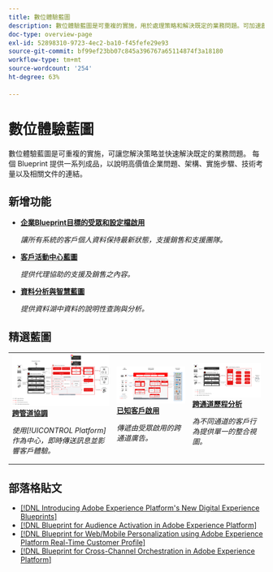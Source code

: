 ```yaml
---
title: 數位體驗藍圖
description: 數位體驗藍圖是可重複的實施，用於處理策略和解決既定的業務問題。可加速創造價值，提供快速的成功路徑。
doc-type: overview-page
exl-id: 52898310-9723-4ec2-ba10-f45fefe29e93
source-git-commit: bf99ef23bb07c845a396767a65114874f3a18180
workflow-type: tm+mt
source-wordcount: '254'
ht-degree: 63%

---
```


# 數位體驗藍圖

數位體驗藍圖是可重複的實施，可讓您解決策略並快速解決既定的業務問題。 每個 Blueprint 提供一系列成品，以說明高價值企業問題、架構、實施步驟、技術考量以及相關文件的連結。

<div id="recs-overview-body-1"></div>
<div id="recs-overview-body-2"></div>
<div id="recs-overview-body-3"></div>
<div id="recs-overview-body-4"></div>
<div id="recs-overview-body-5"></div>
<div id="recs-overview-body-6"></div>

## 新增功能

* **[企業Blueprint目標的受眾和設定檔啟用](/help/blueprints/audience-activation/enterprise-destinations.md)**

   *讓所有系統的客戶個人資料保持最新狀態，支援銷售和支援團隊。*
* **[客戶活動中心藍圖](/help/blueprints/audience-activation/customer-activity.md)**

   *提供代理協助的支援及銷售之內容。*
* **[資料分析與智慧藍圖](/help/blueprints/data-insights/analysis.md)**

   *提供資料湖中資料的說明性查詢與分析。*

## 精選藍圖

<table style="table-layout:fixed">
<tr>
  <td>
    <a href="https://experienceleague.adobe.com/docs/blueprints-learn/architecture/customer-journeys/journey-optimizer.html?lang=zh-Hant"><img alt="觸發的訊息與 Experience Platform Blueprint 的縮圖影像" src="customer-journeys/assets/ajo-architecture.svg" /></a>
    <div><a href="https://experienceleague.adobe.com/docs/blueprints-learn/architecture/customer-journeys/journey-optimizer.html?lang=zh-Hant"><strong>跨管道協調</strong></a></div>
    <p><em>使用[!UICONTROL Platform]作為中心，即時傳送訊息並影響客戶體驗。</em></p>
  </td>
  <td>
    <a href="/help/blueprints/audience-activation/known.md"><img alt="已知客戶啟動Blueprint的縮圖影像" src="audience-activation/assets/known_activation.svg" /></a>
    <div><a href="/help/blueprints/audience-activation/known.md"><strong>已知客戶啟用</strong></a></div>
    <p><em>傳遞由受眾啟用的跨通道廣告。</em></p>
  </td>
  <td>
    <a href="https://experienceleague.adobe.com/docs/analytics-platform/using/cja-usecases/cross-channel.html?lang=en"><img alt="數位行為資料整合 Blueprint 的縮圖影像" src="customer-journey-analytics/assets/CJA.svg" /></a>
    <div><a href="https://experienceleague.adobe.com/docs/analytics-platform/using/cja-usecases/cross-channel.html?lang=en"><strong>跨通道歷程分析</strong></a></div>
    <p><em>為不同通道的客戶行為提供單一的整合視圖。</em></p>
  </td>
</tr>
</table>

## 部落格貼文

* [[!DNL Introducing Adobe Experience Platform's New Digital Experience Blueprints]](https://medium.com/adobetech/introducing-adobe-experience-platforms-new-digital-experience-blueprints-93a6b5f5da7c)
* [[!DNL Blueprint for Audience Activation in Adobe Experience Platform]](https://medium.com/adobetech/a-blueprint-for-audience-activation-in-adobe-experience-platform-b2b30fae90fd)
* [[!DNL Blueprint for Web/Mobile Personalization using Adobe Experience Platform Real-Time Customer Profile]](https://medium.com/adobetech/blueprint-for-web-personalization-using-adobe-experience-platform-real-time-customer-profile-fef2ce7a4b2f)
* [[!DNL Blueprint for Cross-Channel Orchestration in Adobe Experience Platform]](https://medium.com/adobetech/blueprint-for-multi-channel-orchestration-in-adobe-experience-platform-c68317e94184)

